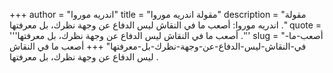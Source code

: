 +++
author = "اندريه موروا"
title = "مقولة اندريه موروا"
description = "مقولة اندريه موروا: أصعب ما في النقاش ليس الدفاع عن وجهة نظرك، بل معرفتها ."
quote = '''أصعب ما في النقاش ليس الدفاع عن وجهة نظرك، بل معرفتها .'''
slug = "أصعب-ما-في-النقاش-ليس-الدفاع-عن-وجهة-نظرك-بل-معرفتها"
+++
أصعب ما في النقاش ليس الدفاع عن وجهة نظرك، بل معرفتها .
